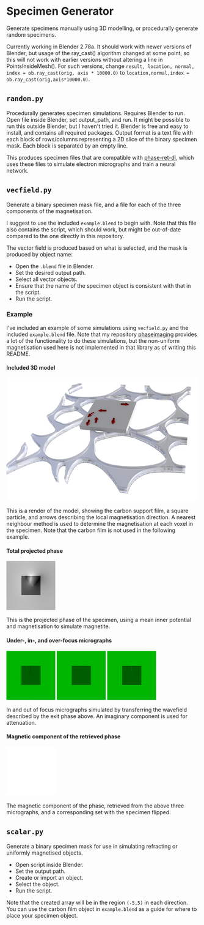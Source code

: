 # Specimen Generator

Generate specimens manually using 3D modelling, or procedurally generate random specimens.

Currently working in Blender 2.78a. It should work with newer versions of Blender, but usage of the ray_cast() algorithm changed at some point, so this will not work with earlier versions without altering a line in PointsInsideMesh(). For such versions, change `result, location, normal, index = ob.ray_cast(orig, axis * 10000.0)` to `location,normal,index = ob.ray_cast(orig,axis*10000.0)`.

## `random.py`

Procedurally generates specimen simulations. Requires Blender to run. Open file inside Blender, set output_path, and run. It might be possible to run this outside Blender, but I haven't tried it. Blender is free and easy to install, and contains all required packages. Output format is a text file with each block of rows/columns representing a 2D slice of the binary specimen mask. Each block is separated by an empty line. 

This produces specimen files that are compatible with [phase-ret-dl](https://github.com/zac-k/phase-ret-dl), which uses these files to simulate electron micrographs and train a neural network.

## `vecfield.py`

Generate a binary specimen mask file, and a file for each of the three components of the magnetisation.

I suggest to use the included `example.blend` to begin with. Note that this file also contains the script, which should work, but might be out-of-date compared to the one directly in this repository.

The vector field is produced based on what is selected, and the mask is produced by object name:
* Open the `.blend` file in Blender. 
* Set the desired output path. 
* Select all vector objects. 
* Ensure that the name of the specimen object is consistent with that in the script. 
* Run the script.

### Example

I've included an example of some simulations using `vecfield.py` and the included `example.blend` file. Note that my repository [phaseimaging](https://github.com/zac-k/phaseimaging) provides a lot of the functionality to do these simulations, but the non-uniform magnetisation used here is not implemented in that library as of writing this README. 

#### Included 3D model

![example](./example/example.png)

This is a render of the model, showing the carbon support film, a square particle, and arrows describing the local magnetisation direction. A nearest neighbour method is used to determine the magnetisation at each voxel in the specimen. Note that the carbon film is not used in the following example.

#### Total projected phase
![projected phase](./example/total_projected_phase.png)

This is the projected phase of the specimen, using a mean inner potential and magnetisation to simulate magnetite.

#### Under-, in-, and over-focus micrographs
![under](./example/under.png)
![in](./example/in.png)
![over](./example/over.png)

In and out of focus micrographs simulated by transferring the wavefield described by the exit phase above. An imaginary component is used for attenuation. 

#### Magnetic component of the retrieved phase

![retrieved magnetic phase](./example/retrieved_magnetic_phase.png)

The magnetic component of the phase, retrieved from the above three micrographs, and a corresponding set with the specimen flipped.

## `scalar.py`

Generate a binary specimen mask for use in simulating refracting or uniformly magnetised objects.

* Open script inside Blender.
* Set the output path.
* Create or import an object. 
* Select the object.
* Run the script.

Note that the created array will be in the region `(-5,5)` in each direction. You can use the carbon film object in `example.blend` as a guide for where to place your specimen object.
 